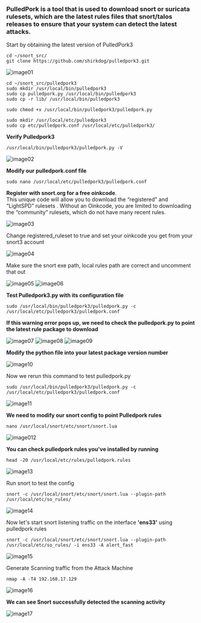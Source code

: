 ### PulledPork is a tool that is used to download snort or suricata rulesets, which are the latest rules files that snort/talos releases to ensure that your system can detect the latest attacks.

Start by obtaining the latest version of PulledPork3

```
cd ~/snort_src/ 
git clone https://github.com/shirkdog/pulledpork3.git
```
![image01](https://github.com/user-attachments/assets/3ec7bad6-c9f5-4caa-b43b-3e60c45e82e8)

```
cd ~/snort_src/pulledpork3 
sudo mkdir /usr/local/bin/pulledpork3 
sudo cp pulledpork.py /usr/local/bin/pulledpork3 
sudo cp -r lib/ /usr/local/bin/pulledpork3

sudo chmod +x /usr/local/bin/pulledpork3/pulledpork.py 

sudo mkdir /usr/local/etc/pulledpork3 
sudo cp etc/pulledpork.conf /usr/local/etc/pulledpork3/
```
**Verify Pulledpork3**
```
/usr/local/bin/pulledpork3/pulledpork.py -V
```
![image02](https://github.com/user-attachments/assets/f6348913-40c7-4ee3-a8bf-cb2c6f9f645d)

**Modify our pulledpork.conf file**
```
sudo nano /usr/local/etc/pulledpork3/pulledpork.conf
```

**Register with snort.org for a free oinkcode**. </br>
This unique code will allow you to download the “registered” and “LightSPD” rulesets . Without an Oinkcode, you are limited to downloading the “community” rulesets, which do not have many recent rules.

![image03](https://github.com/user-attachments/assets/4306deba-a7e1-42d9-a773-23a6ec22cc08)


Change registered_ruleset to true and set your oinkcode you get from your snort3 account

![image04](https://github.com/user-attachments/assets/5d0127ea-6936-4aa9-8d97-69d1d2cfa5e8)

Make sure the snort exe path, local rules path are correct and uncomment that out

![image05](https://github.com/user-attachments/assets/5c0152cf-f25b-4bcd-9a97-04390ff0181a)
![image06](https://github.com/user-attachments/assets/d8a8d39b-8247-4cb8-977c-9965e9d53c0b)

**Test Pulledpork3.py with its configuration file**

```
sudo /usr/local/bin/pulledpork3/pulledpork.py -c /usr/local/etc/pulledpork3/pulledpork.conf
```

**If this warning error pops up, we need to check the pulledpork.py to point the latest rule package to download**

![image07](https://github.com/user-attachments/assets/0e0f6909-d492-4cd8-af84-c64d242e424b)
![image08](https://github.com/user-attachments/assets/9f8f46ca-9acb-4cf2-9bb1-300f229366a2)
![image09](https://github.com/user-attachments/assets/38c75142-09f0-4eed-9381-701fce8cbeb9)


**Modify the python file <VERSION> into your latest package version number**

![image10](https://github.com/user-attachments/assets/b1854813-ab8b-43ef-8a2e-7381bffdaddb)


Now we rerun this command to test pulledpork.py

```
sudo /usr/local/bin/pulledpork3/pulledpork.py -c /usr/local/etc/pulledpork3/pulledpork.conf
```
![image11](https://github.com/user-attachments/assets/50e67d23-19b0-4cd9-89e9-3e323ba63987)


**We need to modify our snort config to point Pulledpork rules**

```
nano /usr/local/snort/etc/snort/snort.lua
```
![image012](https://github.com/user-attachments/assets/bc196c29-9d10-48a1-a748-ec33e2e1367b)

**You can check pulledpork rules you've installed by running**
```
head -20 /usr/local/etc/rules/pulledpork.rules
```
![image13](https://github.com/user-attachments/assets/bdccb4f2-1705-415b-bc82-3fd9557a0559)

Run snort to test the config

```
snort -c /usr/local/snort/etc/snort/snort.lua --plugin-path /usr/local/etc/so_rules/
```
![image14](https://github.com/user-attachments/assets/355da89f-afca-42d0-b9c4-2160304cfb6a)

Now let's start snort listening traffic on the interface **'ens33'** using pulledpork rules
```
snort -c /usr/local/snort/etc/snort/snort.lua --plugin-path /usr/local/etc/so_rules/ -i ens33 -A alert_fast
```
![image15](https://github.com/user-attachments/assets/54b1ca57-d1ca-4857-8497-affc7ef1f08b)

Generate Scanning traffic from the Attack Machine
```
nmap -A -T4 192.168.17.129
```
![image16](https://github.com/user-attachments/assets/19daf916-495b-4f2f-b8e4-c783a7d27f9e)

**We can see Snort successfully detected the scanning activity**

![image17](https://github.com/user-attachments/assets/f9d5dc9d-fe16-4c4b-8f99-504d86d01d94)


